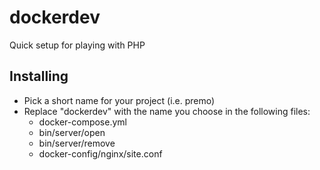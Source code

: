 # dockerdev
Quick setup for playing with PHP

## Installing 
- Pick a short name for your project (i.e. premo)
- Replace "dockerdev" with the name you choose in the following files:
    - docker-compose.yml
    - bin/server/open
    - bin/server/remove
    - docker-config/nginx/site.conf
        